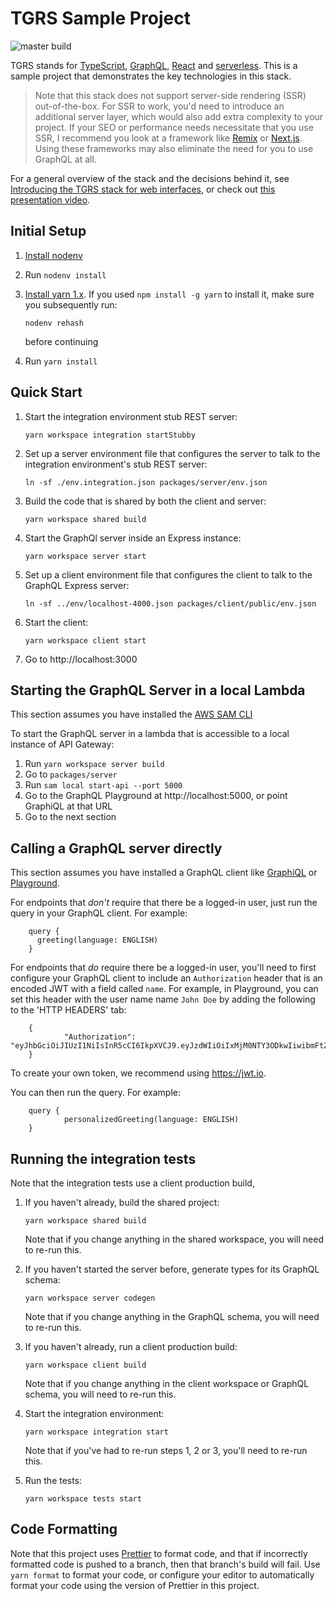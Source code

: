 # TGRS Sample Project

![master build](https://github.com/shinesolutions/tgrs/workflows/build/badge.svg?branch=master)

TGRS stands for [TypeScript](https://www.typescriptlang.org/),
[GraphQL](https://www.graphql.com/), [React](https://reactjs.org/) and
[serverless](https://en.wikipedia.org/wiki/Serverless_computing). This is a
sample project that demonstrates the key technologies in this stack.

> Note that this stack does not support server-side rendering (SSR) out-of-the-box. 
> For SSR to work, you'd need to introduce an additional server layer, which would 
> also add extra complexity to your project. If your SEO or performance
> needs necessitate that you use SSR, I recommend you look at a framework like 
> [Remix](https://remix.run) or [Next.js](https://nextjs.org). Using these 
> frameworks may also eliminate the need for you to use GraphQL at all.

For a general overview of the stack and the decisions behind it, see
[Introducing the TGRS stack for web interfaces](https://shinesolutions.com/2021/07/30/introducing-the-tgrs-stack-for-web-interfaces/),
or check out [this presentation video](https://www.youtube.com/watch?v=-Idub5K7K6Q&t=209s).

## Initial Setup

1.  [Install nodenv](https://github.com/nodenv/nodenv#installation)
2.  Run `nodenv install`
3.  [Install yarn 1.x](https://classic.yarnpkg.com/en/docs/install). If you used
    `npm install -g yarn` to install it, make sure you subsequently run:

        nodenv rehash

    before continuing

4.  Run `yarn install`

## Quick Start

1.  Start the integration environment stub REST server:

        yarn workspace integration startStubby

2.  Set up a server environment file that configures the server to talk to the
    integration environment's stub REST server:

        ln -sf ./env.integration.json packages/server/env.json

3.  Build the code that is shared by both the client and server:

        yarn workspace shared build

4.  Start the GraphQl server inside an Express instance:

        yarn workspace server start

5.  Set up a client environment file that configures the client to talk to the
    GraphQL Express server:

        ln -sf ../env/localhost-4000.json packages/client/public/env.json

6.  Start the client:

        yarn workspace client start

7.  Go to http://localhost:3000

## Starting the GraphQL Server in a local Lambda

This section assumes you have installed the [AWS SAM CLI](https://docs.aws.amazon.com/serverless-application-model/latest/developerguide/serverless-sam-cli-install.html)

To start the GraphQL server in a lambda that is accessible to a local instance
of API Gateway:

1. Run `yarn workspace server build`
2. Go to `packages/server`
3. Run `sam local start-api --port 5000`
4. Go to the GraphQL Playground at http://localhost:5000, or point
   GraphiQL at that URL
5. Go to the next section

## Calling a GraphQL server directly

This section assumes you have installed a GraphQL client like
[GraphiQL](https://www.electronjs.org/apps/graphiql) or
[Playground](https://github.com/graphql/graphql-playground).

For endpoints that _don't_ require that there be a logged-in user, just run the
query in your GraphQL client. For example:

        query {
          greeting(language: ENGLISH)
        }

For endpoints that _do_ require there be a logged-in user, you'll need to first
configure your GraphQL client to include an `Authorization` header that is an
encoded JWT with a field called `name`. For example, in Playground, you can set
this header with the user name name `John Doe` by adding the following to the
'HTTP HEADERS' tab:

        {
                "Authorization": "eyJhbGciOiJIUzI1NiIsInR5cCI6IkpXVCJ9.eyJzdWIiOiIxMjM0NTY3ODkwIiwibmFtZSI6IkpvaG4gRG9lIiwiaWF0IjoxNTE2MjM5MDIyfQ.SflKxwRJSMeKKF2QT4fwpMeJf36POk6yJV_adQssw5c"
        }

To create your own token, we recommend using https://jwt.io.

You can then run the query. For example:

        query {
                personalizedGreeting(language: ENGLISH)
        }

## Running the integration tests

Note that the integration tests use a client production build,

1.  If you haven't already, build the shared project:

        yarn workspace shared build

    Note that if you change anything in the shared workspace, you will need to
    re-run this.

2.  If you haven't started the server before, generate types for its GraphQL
    schema:

        yarn workspace server codegen

    Note that if you change anything in the GraphQL schema, you will need to
    re-run this.

3.  If you haven't already, run a client production build:

        yarn workspace client build

    Note that if you change anything in the client workspace or GraphQL schema,
    you will need to re-run this.

4.  Start the integration environment:

        yarn workspace integration start

    Note that if you've had to re-run steps 1, 2 or 3, you'll need to re-run
    this.

5.  Run the tests:

        yarn workspace tests start

## Code Formatting

Note that this project uses [Prettier](https://prettier.io/) to format code, and
that if incorrectly formatted code is pushed to a branch, then that branch's
build will fail. Use `yarn format` to format your code, or configure your editor
to automatically format your code using the version of Prettier in this project.
